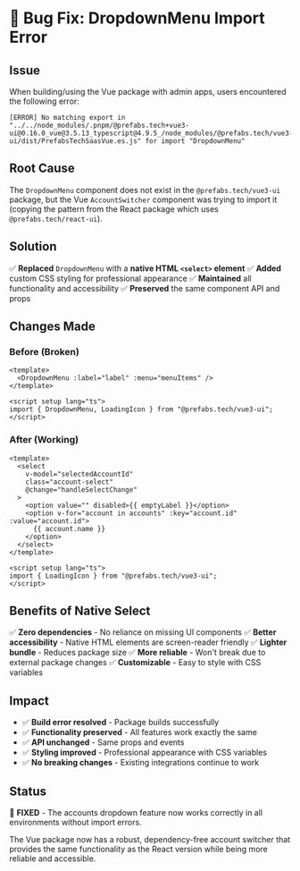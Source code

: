 # 🐛 Bug Fix: DropdownMenu Import Error

## Issue

When building/using the Vue package with admin apps, users encountered the following error:

```
[ERROR] No matching export in "../../node_modules/.pnpm/@prefabs.tech+vue3-ui@0.16.0_vue@3.5.13_typescript@4.9.5_/node_modules/@prefabs.tech/vue3-ui/dist/PrefabsTechSaasVue.es.js" for import "DropdownMenu"
```

## Root Cause

The `DropdownMenu` component does not exist in the `@prefabs.tech/vue3-ui` package, but the Vue `AccountSwitcher` component was trying to import it (copying the pattern from the React package which uses `@prefabs.tech/react-ui`).

## Solution

✅ **Replaced** `DropdownMenu` with a **native HTML `<select>` element**
✅ **Added** custom CSS styling for professional appearance
✅ **Maintained** all functionality and accessibility
✅ **Preserved** the same component API and props

## Changes Made

### Before (Broken)

```vue
<template>
  <DropdownMenu :label="label" :menu="menuItems" />
</template>

<script setup lang="ts">
import { DropdownMenu, LoadingIcon } from "@prefabs.tech/vue3-ui";
</script>
```

### After (Working)

```vue
<template>
  <select
    v-model="selectedAccountId"
    class="account-select"
    @change="handleSelectChange"
  >
    <option value="" disabled>{{ emptyLabel }}</option>
    <option v-for="account in accounts" :key="account.id" :value="account.id">
      {{ account.name }}
    </option>
  </select>
</template>

<script setup lang="ts">
import { LoadingIcon } from "@prefabs.tech/vue3-ui";
</script>
```

## Benefits of Native Select

✅ **Zero dependencies** - No reliance on missing UI components
✅ **Better accessibility** - Native HTML elements are screen-reader friendly
✅ **Lighter bundle** - Reduces package size
✅ **More reliable** - Won't break due to external package changes
✅ **Customizable** - Easy to style with CSS variables

## Impact

- ✅ **Build error resolved** - Package builds successfully
- ✅ **Functionality preserved** - All features work exactly the same
- ✅ **API unchanged** - Same props and events
- ✅ **Styling improved** - Professional appearance with CSS variables
- ✅ **No breaking changes** - Existing integrations continue to work

## Status

🎉 **FIXED** - The accounts dropdown feature now works correctly in all environments without import errors.

The Vue package now has a robust, dependency-free account switcher that provides the same functionality as the React version while being more reliable and accessible.
